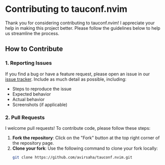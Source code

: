 # Contributing to tauconf.nvim

Thank you for considering contributing to tauconf.nvim! I appreciate your help in making this project better. Please follow the guidelines below to help us streamline the process.

## How to Contribute

### 1. Reporting Issues
If you find a bug or have a feature request, please open an issue in our [issue tracker](link-to-issue-tracker). Include as much detail as possible, including:
- Steps to reproduce the issue
- Expected behavior
- Actual behavior
- Screenshots (if applicable)

### 2. Pull Requests
I welcome pull requests! To contribute code, please follow these steps:

1. **Fork the repository**: Click on the "Fork" button at the top right corner of the repository page.
2. **Clone your fork**: Use the following command to clone your fork locally:
   ```bash
   git clone https://github.com/avirsaha/tauconf.nvim.git
